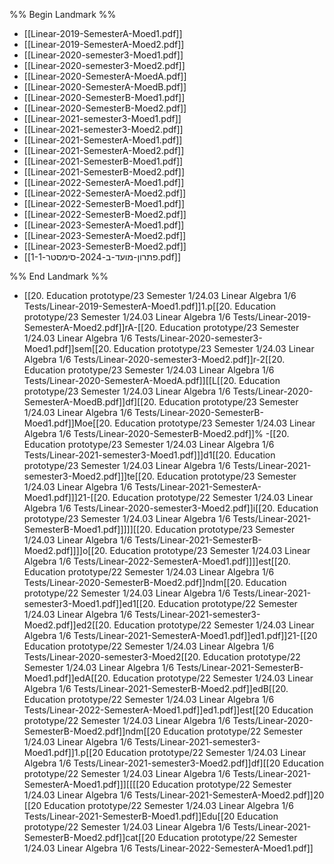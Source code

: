 %% Begin Landmark %%
- [[Linear-2019-SemesterA-Moed1.pdf]]
- [[Linear-2019-SemesterA-Moed2.pdf]]
- [[Linear-2020-semester3-Moed1.pdf]]
- [[Linear-2020-semester3-Moed2.pdf]]
- [[Linear-2020-SemesterA-MoedA.pdf]]
- [[Linear-2020-SemesterA-MoedB.pdf]]
- [[Linear-2020-SemesterB-Moed1.pdf]]
- [[Linear-2020-SemesterB-Moed2.pdf]]
- [[Linear-2021-semester3-Moed1.pdf]]
- [[Linear-2021-semester3-Moed2.pdf]]
- [[Linear-2021-SemesterA-Moed1.pdf]]
- [[Linear-2021-SemesterA-Moed2.pdf]]
- [[Linear-2021-SemesterB-Moed1.pdf]]
- [[Linear-2021-SemesterB-Moed2.pdf]]
- [[Linear-2022-SemesterA-Moed1.pdf]]
- [[Linear-2022-SemesterA-Moed2.pdf]]
- [[Linear-2022-SemesterB-Moed1.pdf]]
- [[Linear-2022-SemesterB-Moed2.pdf]]
- [[Linear-2023-SemesterA-Moed1.pdf]]
- [[Linear-2023-SemesterA-Moed2.pdf]]
- [[Linear-2023-SemesterB-Moed2.pdf]]
- [[פתרון-מועד-ב-2024-סימסטר-1-1.pdf]]

%% End Landmark %%
- [[20. Education prototype/23 Semester 1/24.03 Linear Algebra 1/6 Tests/Linear-2019-SemesterA-Moed1.pdf]]1.p[[20. Education prototype/23 Semester 1/24.03 Linear Algebra 1/6 Tests/Linear-2019-SemesterA-Moed2.pdf]]rA-[[20. Education prototype/23 Semester 1/24.03 Linear Algebra 1/6 Tests/Linear-2020-semester3-Moed1.pdf]]sem[[20. Education prototype/23 Semester 1/24.03 Linear Algebra 1/6 Tests/Linear-2020-semester3-Moed2.pdf]]r-2[[20. Education prototype/23 Semester 1/24.03 Linear Algebra 1/6 Tests/Linear-2020-SemesterA-MoedA.pdf]][[L[[20. Education prototype/23 Semester 1/24.03 Linear Algebra 1/6 Tests/Linear-2020-SemesterA-MoedB.pdf]]df][[20. Education prototype/23 Semester 1/24.03 Linear Algebra 1/6 Tests/Linear-2020-SemesterB-Moed1.pdf]]Moe[[20. Education prototype/23 Semester 1/24.03 Linear Algebra 1/6 Tests/Linear-2020-SemesterB-Moed2.pdf]]%
-[[20. Education prototype/23 Semester 1/24.03 Linear Algebra 1/6 Tests/Linear-2021-semester3-Moed1.pdf]]]d1[[20. Education prototype/23 Semester 1/24.03 Linear Algebra 1/6 Tests/Linear-2021-semester3-Moed2.pdf]]]te[[20. Education prototype/23 Semester 1/24.03 Linear Algebra 1/6 Tests/Linear-2021-SemesterA-Moed1.pdf]]]21-[[20. Education prototype/22 Semester 1/24.03 Linear Algebra 1/6 Tests/Linear-2020-semester3-Moed2.pdf]]i[[20. Education prototype/23 Semester 1/24.03 Linear Algebra 1/6 Tests/Linear-2021-SemesterB-Moed1.pdf]]]]][[20. Education prototype/23 Semester 1/24.03 Linear Algebra 1/6 Tests/Linear-2021-SemesterB-Moed2.pdf]]]]o[[20. Education prototype/23 Semester 1/24.03 Linear Algebra 1/6 Tests/Linear-2022-SemesterA-Moed1.pdf]]]]est[[20. Education prototype/22 Semester 1/24.03 Linear Algebra 1/6 Tests/Linear-2020-SemesterB-Moed2.pdf]]ndm[[20. Education prototype/22 Semester 1/24.03 Linear Algebra 1/6 Tests/Linear-2021-semester3-Moed1.pdf]]ed1[[20. Education prototype/22 Semester 1/24.03 Linear Algebra 1/6 Tests/Linear-2021-semester3-Moed2.pdf]]ed2[[20. Education prototype/22 Semester 1/24.03 Linear Algebra 1/6 Tests/Linear-2021-SemesterA-Moed1.pdf]]ed1.pdf]]21-[[20 Education prototype/22 Semester 1/24.03 Linear Algebra 1/6 Tests/Linear-2020-semester3-Moed2[[20. Education prototype/22 Semester 1/24.03 Linear Algebra 1/6 Tests/Linear-2021-SemesterB-Moed1.pdf]]edA[[20. Education prototype/22 Semester 1/24.03 Linear Algebra 1/6 Tests/Linear-2021-SemesterB-Moed2.pdf]]edB[[20. Education prototype/22 Semester 1/24.03 Linear Algebra 1/6 Tests/Linear-2022-SemesterA-Moed1.pdf]]ed1.pdf]]est[[20 Education prototype/22 Semester 1/24.03 Linear Algebra 1/6 Tests/Linear-2020-SemesterB-Moed2.pdf]]ndm[[20 Education prototype/22 Semester 1/24.03 Linear Algebra 1/6 Tests/Linear-2021-semester3-Moed1.pdf]]1.p[[20 Education prototype/22 Semester 1/24.03 Linear Algebra 1/6 Tests/Linear-2021-semester3-Moed2.pdf]]df][[20 Education prototype/22 Semester 1/24.03 Linear Algebra 1/6 Tests/Linear-2021-SemesterA-Moed1.pdf]]][[[[20 Education prototype/22 Semester 1/24.03 Linear Algebra 1/6 Tests/Linear-2021-SemesterA-Moed2.pdf]]20 [[20 Education prototype/22 Semester 1/24.03 Linear Algebra 1/6 Tests/Linear-2021-SemesterB-Moed1.pdf]]Edu[[20 Education prototype/22 Semester 1/24.03 Linear Algebra 1/6 Tests/Linear-2021-SemesterB-Moed2.pdf]]cat[[20 Education prototype/22 Semester 1/24.03 Linear Algebra 1/6 Tests/Linear-2022-SemesterA-Moed1.pdf]]